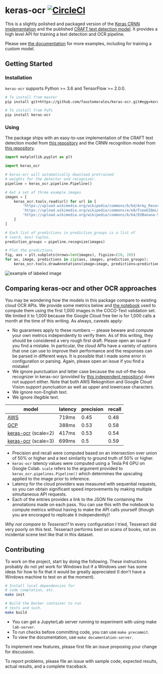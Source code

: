 # keras-ocr [![CircleCI](https://circleci.com/gh/faustomorales/keras-ocr.svg?style=svg)](https://circleci.com/gh/faustomorales/keras-ocr)
This is a slightly polished and packaged version of the [Keras CRNN implementation](https://github.com/kurapan/CRNN) and the published [CRAFT text detection model](https://github.com/clovaai/CRAFT-pytorch). It provides a high level API for training a text detection and OCR pipeline.

Please see [the documentation](https://keras-ocr.readthedocs.io/) for more examples, including for training a custom model.

## Getting Started

### Installation
`keras-ocr` supports Python >= 3.6 and TensorFlow >= 2.0.0.

```bash
# To install from master
pip install git+https://github.com/faustomorales/keras-ocr.git#egg=keras-ocr

# To install from PyPi
pip install keras-ocr
```

### Using

The package ships with an easy-to-use implementation of the CRAFT text detection model from [this repository](https://github.com/clovaai/CRAFT-pytorch) and the CRNN recognition model from [this repository](https://github.com/kurapan/CRNN).

```python
import matplotlib.pyplot as plt

import keras_ocr

# keras-ocr will automatically download pretrained
# weights for the detector and recognizer.
pipeline = keras_ocr.pipeline.Pipeline()

# Get a set of three example images
images = [
    keras_ocr.tools.read(url) for url in [
        'https://upload.wikimedia.org/wikipedia/commons/b/bd/Army_Reserves_Recruitment_Banner_MOD_45156284.jpg',
        'https://upload.wikimedia.org/wikipedia/commons/e/e8/FseeG2QeLXo.jpg',
        'https://upload.wikimedia.org/wikipedia/commons/b/b4/EUBanana-500x112.jpg'
    ]
]

# Each list of predictions in prediction_groups is a list of
# (word, box) tuples.
prediction_groups = pipeline.recognize(images)

# Plot the predictions
fig, axs = plt.subplots(nrows=len(images), figsize=(20, 20))
for ax, image, predictions in zip(axs, images, prediction_groups):
    keras_ocr.tools.drawAnnotations(image=image, predictions=predictions, ax=ax)
```

![example of labeled image](https://raw.githubusercontent.com/faustomorales/keras-ocr/master/docs/_static/readme_labeled.jpg)


## Comparing keras-ocr and other OCR approaches
You may be wondering how the models in this package compare to existing cloud OCR APIs. We provide some metrics below and [the notebook](https://drive.google.com/file/d/1FMS3aUZnBU4Tc6bosBPnrjdMoSrjZXRp/view?usp=sharing) used to compute them using the first 1,000 images in the COCO-Text validation set. We limited it to 1,000 because the Google Cloud free tier is for 1,000 calls a month at the time of this writing. As always, caveats apply:

- No guarantees apply to these numbers -- please beware and compute your own metrics independently to verify them. As of this writing, they should be considered a very rough first draft. Please open an issue if you find a mistake. In particular, the cloud APIs have a variety of options that one can use to improve their performance and the responses can be parsed in different ways. It is possible that I made some error in configuration or parsing. Again, please open an issue if you find a mistake!
- We ignore punctuation and letter case because the out-of-the-box recognizer in keras-ocr (provided by [this independent repository](https://github.com/kurapan/CRNN)) does not support either. Note that both AWS Rekognition and Google Cloud Vision support punctuation as well as upper and lowercase characters.
- We ignore non-English text.
- We ignore illegible text.

| model                 | latency | precision | recall |
|-----------------------|---------|-----------|--------|
| [AWS](https://storage.googleapis.com/keras-ocr/benchmarking/aws_annotations.json)                   | 719ms   | 0.45      | 0.48   |
| [GCP](https://storage.googleapis.com/keras-ocr/benchmarking/google_annotations.json)                   | 388ms   | 0.53      | 0.58   |
| [keras-ocr](https://storage.googleapis.com/keras-ocr/benchmarking/keras_ocr_annotations_scale_2.json) (scale=2)  | 417ms   | 0.53      | 0.54   |
| [keras-ocr](https://storage.googleapis.com/keras-ocr/benchmarking/keras_ocr_annotations_scale_3.json) (scale=3)  | 699ms   | 0.5       | 0.59   |

- Precision and recall were computed based on an intersection over union of 50% or higher and a text similarity to ground truth of 50% or higher.
- `keras-ocr` latency values were computed using a Tesla P4 GPU on Google Colab. `scale` refers to the argument provided to `keras_ocr.pipelines.Pipeline()` which determines the upscaling applied to the image prior to inference.
- Latency for the cloud providers was measured with sequential requests, so you can obtain significant speed improvements by making multiple simultaneous API requests.
- Each of the entries provides a link to the JSON file containing the annotations made on each pass. You can use this with the notebook to compute metrics without having to make the API calls yourself (though you are encoraged to replicate it independently)!

*Why not compare to Tesseract?* In every configuration I tried, Tesseract did very poorly on this test. Tesseract performs best on scans of books, not on incidental scene text like that in this dataset.

## Contributing
To work on the project, start by doing the following. These instructions probably do not yet work for Windows but if a Windows user has some ideas for how to fix that it would be greatly appreciated (I don't have a Windows machine to test on at the moment).

```bash
# Install local dependencies for
# code completion, etc.
make init

# Build the Docker container to run
# tests and such.
make build
```

- You can get a JupyterLab server running to experiment with using make `lab-server`.
- To run checks before committing code, you can use `make precommit`.
- To view the documentation, use `make documentation-server`.

To implement new features, please first file an issue proposing your change for discussion.

To report problems, please file an issue with sample code, expected results, actual results, and a complete traceback.